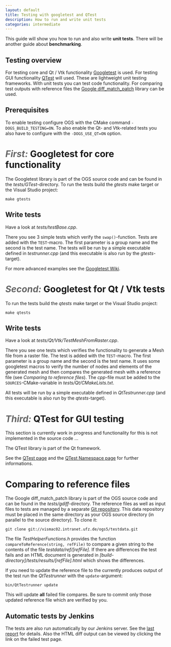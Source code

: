 ```yaml
---
layout: default
title: Testing with googletest and QTest
description: How to run and write unit tests
categories: intermediate
---
```


<p class="intro">This guide will show you how to run and also write <strong>unit tests</strong>. There will be another guide about <strong>benchmarking</strong>.</p>

## Testing overview ##

For testing core and Qt / Vtk functionality [Googletest][gtest] is used. For testing GUI functionality [QTest][qtest] will used. These are lightweight unit testing frameworks. With unit tests you can test code functionality. For comparing test outputs with reference files the [Google diff_match_patch][gdiff] library can be used.

## Prerequisites ##

To enable testing configure OGS with the CMake command `-DOGS_BUILD_TESTING=ON`. To also enable the Qt- and Vtk-related tests you also have to configure with the `-DOGS_USE_QT=ON` option.

# <span style="font-style: oblique; color: #666666;">First:</span> Googletest for core functionality #

The Googletest library is part of the OGS source code and can be found in the *tests/GTest*-directory. To run the tests build the *gtests* make target or the Visual Studio project:

    make gtests

## Write tests ##

Have a look at *tests/testBase.cpp*.

There you see 3 simple tests which verify the `swap()`-function. Tests are added with the `TEST`-macro. The first parameter is a group name and the second is the test name. The tests will be run by a simple executable defined in *testrunner.cpp* (and this executable is also run by the *gtests*-target).

For more advanced examples see the [Googletest Wiki][gtest_wiki].

# <span style="font-style: oblique; color: #666666;">Second:</span> Googletest for Qt / Vtk tests #

To run the tests build the *qtests* make target or the Visual Studio project:

    make qtests

## Write tests ##

Have a look at *tests/Qt/Vtk/TestMeshFromRaster.cpp*.

There you see one tests which verifies the functionality to generate a Mesh file from a raster file. The test is added with the `TEST`-macro. The first parameter is a group name and the second is the test name. It uses some googletest macros to verify the number of nodes and elements of the generated mesh and then compares the generated mesh with a reference file (see *Comparing to reference files*). The *cpp*-file must be added to the `SOURCES`-CMake-variable in *tests/Qt/CMakeLists.txt*.

All tests will be run by a simple executable defined in *QtTestrunner.cpp* (and this executable is also run by the *qtests*-target).

# <span style="font-style: oblique; color: #666666;">Third:</span> QTest for GUI testing #

This section is currently work in progress and functionality for this is not implemented in the source code ...

The QTest library is part of the Qt framework.

See the [QTest page][qtest] and the [QTest Namespace page][qtest_ns] for further informations.

# Comparing to reference files #

The Google diff_match_patch library is part of the OGS source code and can be found in the *tests/gdiff*-directory. The reference files as well as input files to tests are managed by a separate [Git repository][testdata]. This data repository must be placed in the same directory as your OGS source directory (in parallel to the source directory). To clone it:

    git clone git://vismac02.intranet.ufz.de/ogs5/testdata.git


The file *TestHelperFunctions.h* provides the function `compareToReference(string, refFile)` to compare a given string to the contents of the file *testdata/ref/[refFile]*. If there are differences the test fails and an HTML document is generated in *[build-directory]/tests/results/[refFile].html* which shows the differences.

If you need to update the reference file to the currently produces output of the test run the *QtTestrunner* with the `update`-argument:

    bin/QtTestrunner update

This will update **all** failed file compares. Be sure to commit only those updated reference file which are verified by you.

## Automatic tests by Jenkins ##

The tests are also run automatically by our Jenkins server. See the [last report][last_tests] for details. Also the HTML diff output can be viewed by clicking the link on the failed test page.


[gtest]: http://code.google.com/p/googletest/wiki/GoogleTestPrimer

[gtest_wiki]: http://code.google.com/p/googletest/w/list

[gdiff]: http://code.google.com/p/google-diff-match-patch/

[qtest]: http://doc.qt.nokia.com/4.7/qtestlib-manual.html

[qtest_ns]: http://doc.qt.nokia.com/4.7/qtest.html

[last_tests]: http://ogsbuild.leipzig.ufz.de/job/Git_FF_Gui_Linux/lastCompletedBuild/testReport/

[testdata]: http://vismac02.intranet.ufz.de:8080/ogs5/testdata